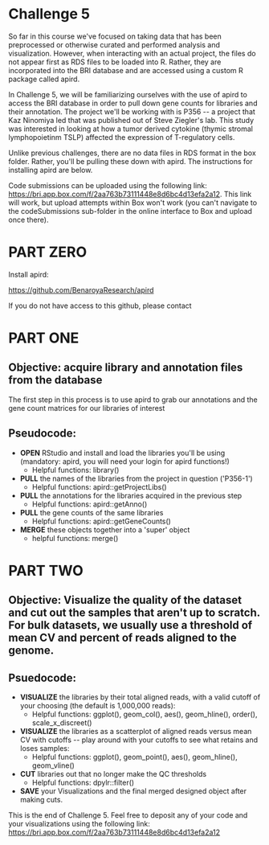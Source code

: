 # Challenge 5

So far in this course we've focused on taking data that has been preprocessed or otherwise curated and performed analysis and visualization. However, when interacting with an actual project, the files do not appear first as RDS files to be loaded into R. Rather, they are incorporated into the BRI database and are accessed using a custom R package called apird.

In Challenge 5, we will be familiarizing ourselves with the use of apird to access the BRI database in order to pull down gene counts for libraries and their annotation. The project we'll be working with is P356 -- a project that Kaz Ninomiya led that was published out of Steve Ziegler's lab. This study was interested in looking at how a tumor derived cytokine (thymic stromal lymphopoietinm TSLP) affected the expression of T-regulatory cells.

Unlike previous challenges, there are no data files in RDS format in the box folder. Rather, you'll be pulling these down with apird. The instructions for installing apird are below.

Code submissions can be uploaded using the following link: https://bri.app.box.com/f/2aa763b73111448e8d6bc4d13efa2a12. This link will work, but upload attempts within Box won't work (you can't navigate to the codeSubmissions sub-folder in the online interface to Box and upload once there). 

# PART ZERO

Install apird:

https://github.com/BenaroyaResearch/apird

If you do not have access to this github, please contact 


# PART ONE

## Objective: acquire library and annotation files from the database

The first step in this process is to use apird to grab our annotations and the gene count matrices for our libraries of interest

## Pseudocode:

- **OPEN** RStudio and install and load the libraries you'll be using (mandatory: apird, you will need your login for apird functions!)
    - Helpful functions: library()
- **PULL** the names of the libraries from the project in question ('P356-1')
    - Helpful functions: apird::getProjectLibs()
- **PULL** the annotations for the libraries acquired in the previous step
    - Helpful functions: apird::getAnno()
- **PULL** the gene counts of the same libraries
    - Helpful functions: apird::getGeneCounts()
- **MERGE** these objects together into a 'super' object
    - helpful functions: merge()

# PART TWO

## Objective: Visualize the quality of the dataset and cut out the samples that aren't up to scratch. For bulk datasets, we usually use a threshold of mean CV and percent of reads aligned to the genome.


## Psuedocode:

- **VISUALIZE** the libraries by their total aligned reads, with a valid cutoff of your choosing (the default is 1,000,000 reads):
    - Helpful functions: ggplot(), geom_col(), aes(), geom_hline(), order(), scale_x_discreet()
- **VISUALIZE** the libraries as a scatterplot of aligned reads versus mean CV with cutoffs -- play around with your cutoffs to see what retains and loses samples:
    - Helpful functions: ggplot(), geom_point(), aes(), geom_hline(), geom_vline()
- **CUT** libraries out that no longer make the QC thresholds
    - Helpful functions: dpylr::filter()
- **SAVE** your Visualizations and the final merged designed object after making cuts.

This is the end of Challenge 5. Feel free to deposit any of your code and your visualizations using the following link: https://bri.app.box.com/f/2aa763b73111448e8d6bc4d13efa2a12 


